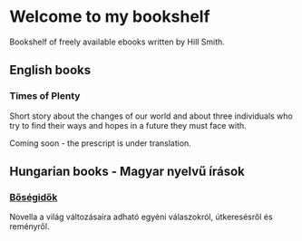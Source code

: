 # Welcome to my bookshelf

Bookshelf of freely available ebooks written by Hill Smith.

<h2>English books</h2>

<h3>Times of Plenty</h3>
<p>Short story about the changes of our world and about three individuals who try to find their ways and hopes in a future they must face with.</p>
<p>Coming soon - the prescript is under translation.</p>

<h2>Hungarian books - Magyar nyelvű írások</h2>

<h3><a href="https://github.com/hillsmithbooks/ebook/raw/refs/heads/main/ebooks/bosegidok_hu.epub">Bőségidők</a></h3>
<p>Novella a világ változásaira adható egyéni válaszokról, útkeresésről és reményről.</p>
